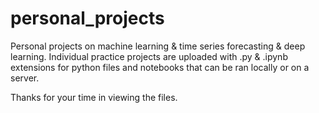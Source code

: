 # personal_projects
Personal projects on machine learning &amp; time series forecasting & deep learning. Individual practice projects are uploaded with  .py  & .ipynb extensions for python files and notebooks that can be ran locally or on a server.


Thanks for your time in viewing the files.

